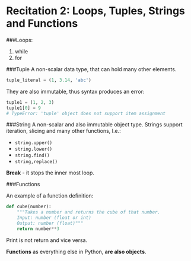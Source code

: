 Recitation 2: Loops, Tuples, Strings and Functions
==================================================

###Loops:  
1. while
2. for

###Tuple
A non-scalar data type, that can hold many other elements.

```Python
tuple_literal = (1, 3.14, 'abc')
```

They are also immutable, thus syntax produces an error:
```Python
tuple1 = (1, 2, 3)
tuple1[0] = 9
# TypeError: 'tuple' object does not support item assignment
```

###String
A non-scalar and also immutable object type. Strings support iteration, slicing and many other functions, I.e.:  
* `string.upper()`
* `string.lower()`
* `string.find()`
* `string,replace()`

**Break** - it stops the inner most loop.

###Functions

An example of a function definition:

```Python
def cube(number):
    """Takes a number and returns the cube of that number.
    Input: number (float or int)
    Output: number (float)"""
    return number**3
```

Print is not return and vice versa.

**Functions** as everything else in Python, **are also objects**.
